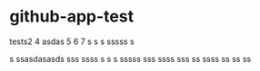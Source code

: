 # github-app-test

tests2
4
asdas
5
6
7
s
s s
sssss
s

s
ssasdasasds
sss
ssss
s
s
s
sssss
sss
ssss
sss
ss
ssss
ss
ss
ss
